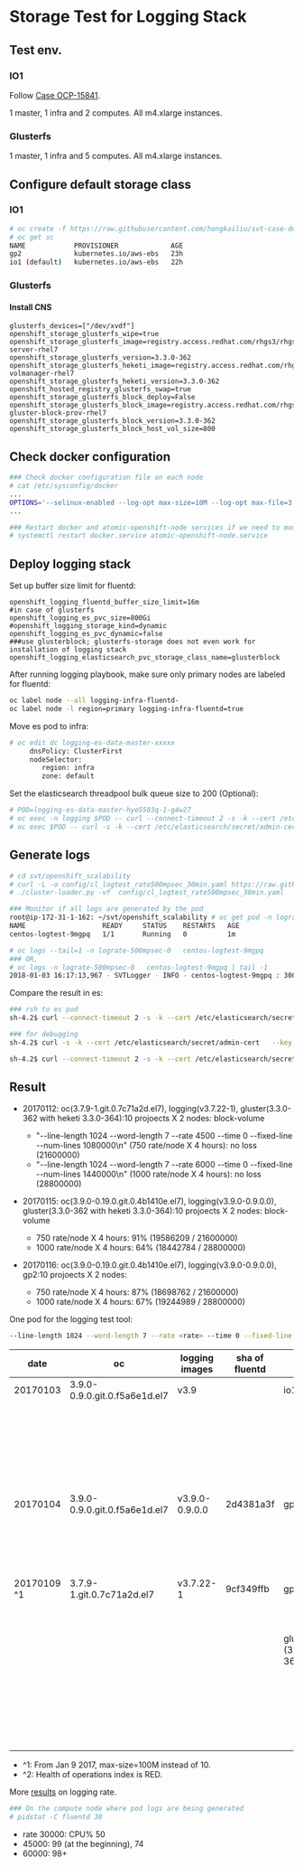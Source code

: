 # Storage Test for Logging Stack

## Test env.

### IO1
Follow [Case OCP-15841](https://polarion.engineering.redhat.com/polarion/#/project/OSE/workitem?id=OCP-15841).

1 master, 1 infra and 2 computes. All m4.xlarge instances.

### Glusterfs

1 master, 1 infra and 5 computes. All m4.xlarge instances.

## Configure default storage class

### IO1

```sh
# oc create -f https://raw.githubusercontent.com/hongkailiu/svt-case-doc/master/files/sc_io1.yaml
# oc get sc
NAME            PROVISIONER             AGE
gp2             kubernetes.io/aws-ebs   23h
io1 (default)   kubernetes.io/aws-ebs   22h

```

### Glusterfs

#### Install CNS

```
glusterfs_devices=["/dev/xvdf"]
openshift_storage_glusterfs_wipe=true
openshift_storage_glusterfs_image=registry.access.redhat.com/rhgs3/rhgs-server-rhel7
openshift_storage_glusterfs_version=3.3.0-362
openshift_storage_glusterfs_heketi_image=registry.access.redhat.com/rhgs3/rhgs-volmanager-rhel7
openshift_storage_glusterfs_heketi_version=3.3.0-362
openshift_hosted_registry_glusterfs_swap=true
openshift_storage_glusterfs_block_deploy=False
openshift_storage_glusterfs_block_image=registry.access.redhat.com/rhgs3/rhgs-gluster-block-prov-rhel7
openshift_storage_glusterfs_block_version=3.3.0-362
openshift_storage_glusterfs_block_host_vol_size=800
```

## Check docker configuration

```sh
### Check docker configuration file on each node
# cat /etc/sysconfig/docker
...
OPTIONS='--selinux-enabled --log-opt max-size=10M --log-opt max-file=3 --signature-verification=false'
...

### Restart docker and atomic-openshift-node services if we need to modify the above file
# systemctl restart docker.service atomic-openshift-node.service
```


## Deploy logging stack

Set up buffer size limit for fluentd:

```
openshift_logging_fluentd_buffer_size_limit=16m
#in case of glusterfs
openshift_logging_es_pvc_size=800Gi
#openshift_logging_storage_kind=dynamic
openshift_logging_es_pvc_dynamic=false
###use glusterblock; glusterfs-storage does not even work for installation of logging stack
openshift_logging_elasticsearch_pvc_storage_class_name=glusterblock

```

After running logging playbook, make sure only primary nodes are labeled for fluentd:

```sh
oc label node --all logging-infra-fluentd-
oc label node -l region=primary logging-infra-fluentd=true
```

Move es pod to infra:

```sh
# oc edit dc logging-es-data-master-xxxxx
     dnsPolicy: ClusterFirst
     nodeSelector:
        region: infra
        zone: default

```

Set the elasticsearch threadpool bulk queue size to 200 (Optional):

```sh
# POD=logging-es-data-master-hye5503q-1-g4w27
# oc exec -n logging $POD -- curl --connect-timeout 2 -s -k --cert /etc/elasticsearch/secret/admin-cert --key /etc/elasticsearch/secret/admin-key -XPUT https://localhost:9200/_cluster/settings -d '{"persistent" : {"threadpool.bulk.queue_size" : 200}}'
# oc exec $POD -- curl -s -k --cert /etc/elasticsearch/secret/admin-cert --key /etc/elasticsearch/secret/admin-key https://localhost:9200/_cluster/settings | python -mjson.tool
```

## Generate logs

```sh
# cd svt/openshift_scalability
# curl -L -o config/cl_logtest_rate500mpsec_30min.yaml https://raw.githubusercontent.com/hongkailiu/svt-case-doc/master/files/cl_logtest_rate500mpsec_30min.yaml
# ./cluster-loader.py -vf  config/cl_logtest_rate500mpsec_30min.yaml

### Monitor if all logs are generated by the pod
root@ip-172-31-1-162: ~/svt/openshift_scalability # oc get pod -n lograte-500mpsec-0
NAME                   READY     STATUS    RESTARTS   AGE
centos-logtest-9mgpq   1/1       Running   0          1m

# oc logs --tail=1 -n lograte-500mpsec-0   centos-logtest-9mgpq
### OR,
# oc logs -n lograte-500mpsec-0   centos-logtest-9mgpq | tail -1
2018-01-03 16:17:13,967 - SVTLogger - INFO - centos-logtest-9mgpq : 30000 : ...
```

Compare the result in es:

```sh
### rsh to es pod
sh-4.2$ curl --connect-timeout 2 -s -k --cert /etc/elasticsearch/secret/admin-cert --key /etc/elasticsearch/secret/admin-key https://logging-es:9200/_cat/indices?v | grep logr

### for debugging
sh-4.2$ curl -s -k --cert /etc/elasticsearch/secret/admin-cert   --key /etc/elasticsearch/secret/admin-key https://localhost:9200/_cat/thread_pool?v\&h=host,bulk.completed,bulk.rejected,bulk.queue,bulk.active,bulk.queueSize

sh-4.2$ curl --connect-timeout 2 -s -k --cert /etc/elasticsearch/secret/admin-cert --key /etc/elasticsearch/secret/admin-key https://logging-es:9200/_cat/indices?v | grep aaa001 | awk '{print $6}' | awk '{s+=$1} END {print s}'
```

## Result

* 20170112: oc(3.7.9-1.git.0.7c71a2d.el7), logging(v3.7.22-1), gluster(3.3.0-362 with heketi 3.3.0-364):10 projoects X 2 nodes: block-volume
     * "--line-length 1024 --word-length 7 --rate 4500 --time 0 --fixed-line --num-lines 1080000\n" (750 rate/node X 4 hours): no loss (21600000)
     * "--line-length 1024 --word-length 7 --rate 6000 --time 0 --fixed-line --num-lines 1440000\n" (1000 rate/node X 4 hours): no loss (28800000)

* 20170115: oc(3.9.0-0.19.0.git.0.4b1410e.el7), logging(v3.9.0-0.9.0.0), gluster(3.3.0-362 with heketi 3.3.0-364):10 projoects X 2 nodes: block-volume
     * 750 rate/node X 4 hours: 91% (19586209 / 21600000)
     * 1000 rate/node X 4 hours: 64% (18442784 / 28800000)

* 20170116: oc(3.9.0-0.19.0.git.0.4b1410e.el7), logging(v3.9.0-0.9.0.0), gp2:10 projoects X 2 nodes:
     * 750 rate/node X 4 hours: 87% (18698762 / 21600000)
     * 1000 rate/node X 4 hours: 67% (19244989 / 28800000)

     

One pod for the logging test tool:

```sh
--line-length 1024 --word-length 7 --rate <rate> --time 0 --fixed-line --num-lines <num_lines>
```

| date        | oc                            | logging images | sha of fluentd | sc                    | rate (logs/min) | logs generated |        logs in es |
|-------------|-------------------------------|----------------|----------------|-----------------------|----------------:|---------------:|------------------:|
| 20170103    | 3.9.0-0.9.0.git.0.f5a6e1d.el7 | v3.9           |                | io1                   |            9000 |          10000 |             10000 |
|             |                               |                |                |                       |           12000 |          10000 |              1451 |
|             |                               |                |                |                       |           15000 |           8000 |              8000 |
|             |                               |                |                |                       |           15000 |          10000 |              1451 |
|             |                               |                |                |                       |           30000 |           8000 |              8000 |
|             |                               |                |                |                       |           30000 |          10000 |              1451 |
|             |                               |                |                |                       |            9000 |         500000 |            500000 |
| 20170104    | 3.9.0-0.9.0.git.0.f5a6e1d.el7 | v3.9.0-0.9.0.0 | 2d4381a3f      | gp2                   |           30000 |         900000 |            900000 |
|             |                               |                |                |                       |           30000 |         900000 |            874368 |
|             |                               |                |                |                       |           30000 |         900000 |            891451 |
|             |                               |                |                |                       |           45000 |        1350000 |           1204946 |
|             |                               |                |                |                       |           45000 |        1350000 |           1179332 |
| 20170109 ^1 | 3.7.9-1.git.0.7c71a2d.el7     | v3.7.22-1      | 9cf349ffb      | gp2                   |           45000 |        1350000 |           1350000 |
|             |                               |                |                |                       |           60000 |        1800000 |           1714740 |
|             |                               |                |                |                       |           60000 |        1800000 |           1714667 |
|             |                               |                |                | glusterfs (3.3.0-362) |           30000 |         900000 |            900000 |
|             |                               |                |                |                       |           45000 |        1350000 |           1350000 |
|             |                               |                |                |                       |           60000 |        1800000 | 1800000 (amazing) |
|             |                               |                |                |                       |           60000 |        1800000 |        1206590 ^2 |
|             |                               |                |                |                       |           60000 |        1800000 |           1800000 |


* ^1: From Jan 9 2017, max-size=100M instead of 10.
* ^2: Health of operations index is RED.

More [results](https://docs.google.com/document/d/1JB8GVYHrPK4TPMQnwViZNA-fdFMpYw-Upkpsa_YL2es/edit?usp=sharing) on logging rate.

```sh
### On the compute node where pod logs are being generated
# pidstat -C fluentd 30
```
* rate 30000: CPU% 50
* 45000: 99 (at the beginning), 74
* 60000: 98+
